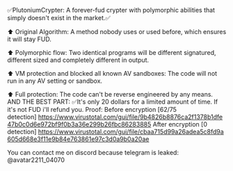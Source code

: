 ✅PlutoniumCrypter: A forever-fud crypter with polymorphic abilities that simply doesn't exist in the market.✅

⬆️ Original Algorithm: A method nobody uses or used before, which ensures it will stay FUD.

⬆️ Polymorphic flow: Two identical programs will be different signatured, different sized and completely different in output.

⬆️ VM protection and blocked all known AV sandboxes: The code will not run in any AV setting or sandbox.

⬆️ Full protection: The code can't be reverse engineered by any means.
AND THE BEST PART:
✅It's only 20 dollars for a limited amount of time. If it's not FUD i'll refund you.
Proof:
Before encryption [62/75 detection] https://www.virustotal.com/gui/file/9b4826b8876ca2f1378b1dfe47b0c0d6e972bf9f0b3a36e299b26fbc86283885
After encryption [0 detection] https://www.virustotal.com/gui/file/cbaa715d99a26adea5c8fd9a605d668e3f11e9b84e763861e97c3d0a9b0a20ae

You can contact me on discord because telegram is leaked: @avatar2211_04070
